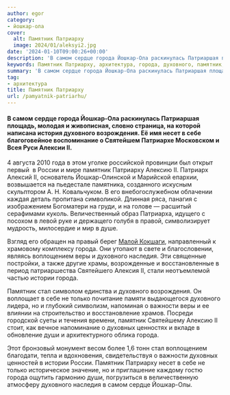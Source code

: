 ```yaml
---
author: egor
category:
- йошкар-ола
cover:
  alt: Памятник Патриарху
  image: 2024/01/aleksyi2.jpg
date: '2024-01-10T09:00:26+00:00'
description: 'В самом сердце города Йошкар-Ола раскинулась Патриаршая площадь, молодая и живописная, словно страница, на которой написана история духовного возрождения....'
keywords: Памятник Патриарху, архитектура, города, духовного, памятник, йошкар, самом, сердце, возрождения, несет, россии, патриарху, алексию, воплощением, веры, наследия, истории
summary: 'В самом сердце города Йошкар-Ола раскинулась Патриаршая площадь, молодая и живописная, словно страница, на которой написана история духовного возрождения....'
tag:
- архитектура
title: Памятник Патриарху
url: /pamyatnik-patriarhu/
---
```


#### В самом сердце города Йошкар-Ола раскинулась Патриаршая площадь, молодая и живописная, словно страница, на которой написана история духовного возрождения. Её имя несет в себе благоговейное воспоминание о Святейшем Патриархе Московском и Всея Руси Алексии II.

4 августа 2010 года в этом уголке российской провинции был открыт первый  в России и мире памятник Патриарху Алексию II. Патриарх Алексий II, основатель Йошкар-Олинской и Марийской епархии, возвышается на пьедестале памятника, созданного искусным скульптором А. Н. Ковальчуком. В его внебогослужебном облачении каждая деталь пропитана символикой. Длинная ряса, панагия с изображением Богоматери на груди, и на голове — расшитый серафимами куколь. Величественный образ Патриарха, идущего с посохом в левой руке и держащего голубя в правой, символизирует мудрость, милосердие и мир в душе.

Взгляд его обращен на правый берег [Малой Кокшаги](/malaya-kokshaga/), направленный к храмовому комплексу города. Они утопают в свете и благословении, являясь воплощением веры и духовного наследия. Эти священные постройки, а также другие храмы, возрожденные и восстановленные в период патриаршества Святейшего Алексия II, стали неотъемлемой частью истории города.

Памятник стал символом единства и духовного возрождения. Он воплощает в себе не только почитание памяти выдающегося духовного лидера, но и глубокий символизм, напоминая о важности веры и ее влиянии на строительство и восстановление храмов. Посреди городской суеты и течения времени, памятник Святейшему Алексию II стоит, как вечное напоминание о духовных ценностях и вкладе в обновление души и архитектурного облика города.

Этот бронзовый монумент весом более 1,6 тонн стал воплощением благодати, тепла и вдохновения, свидетельствуя о важности духовных ценностей в истории России. Памятник Патриарху несет в себе не только историческое значение, но и приглашение каждому гостю города ощутить гармонию души, погрузиться в величественную атмосферу духовного наследия в самом сердце Йошкар-Олы.